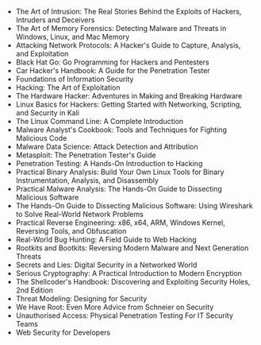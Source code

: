 - The Art of Intrusion: The Real Stories Behind the Exploits of Hackers, Intruders and Deceivers
- The Art of Memory Forensics: Detecting Malware and Threats in Windows, Linux, and Mac Memory
- Attacking Network Protocols: A Hacker's Guide to Capture, Analysis, and Exploitation
- Black Hat Go: Go Programming for Hackers and Pentesters
- Car Hacker's Handbook: A Guide for the Penetration Tester
- Foundations of Information Security
- Hacking: The Art of Exploitation
- The Hardware Hacker: Adventures in Making and Breaking Hardware
- Linux Basics for Hackers: Getting Started with Networking, Scripting, and Security in Kali
- The Linux Command Line: A Complete Introduction
- Malware Analyst's Cookbook: Tools and Techniques for Fighting Malicious Code
- Malware Data Science: Attack Detection and Attribution
- Metasploit: The Penetration Tester's Guide
- Penetration Testing: A Hands-On Introduction to Hacking
- Practical Binary Analysis: Build Your Own Linux Tools for Binary Instrumentation, Analysis, and Disassembly
- Practical Malware Analysis: The Hands-On Guide to Dissecting Malicious Software
- The Hands-On Guide to Dissecting Malicious Software: Using Wireshark to Solve Real-World Network Problems
- Practical Reverse Engineering: x86, x64, ARM, Windows Kernel, Reversing Tools, and Obfuscation
- Real-World Bug Hunting: A Field Guide to Web Hacking
- Rootkits and Bootkits: Reversing Modern Malware and Next Generation Threats
- Secrets and Lies: Digital Security in a Networked World
- Serious Cryptography: A Practical Introduction to Modern Encryption
- The Shellcoder's Handbook: Discovering and Exploiting Security Holes, 2nd Edition
- Threat Modeling: Designing for Security
- We Have Root: Even More Advice from Schneier on Security
- Unauthorised Access: Physical Penetration Testing For IT Security Teams
- Web Security for Developers